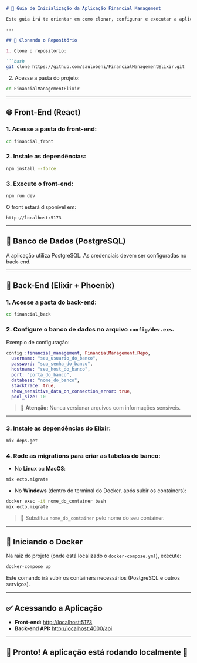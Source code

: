 ````markdown
# 🚀 Guia de Inicialização da Aplicação Financial Management

Este guia irá te orientar em como clonar, configurar e executar a aplicação, tanto o front-end quanto o back-end.

---

## 🔗 Clonando o Repositório

1. Clone o repositório:

```bash
git clone https://github.com/saulobeni/FinancialManagementElixir.git
````

2. Acesse a pasta do projeto:

```bash
cd FinancialManagementElixir
```

---

## 🌐 Front-End (React)

### 1. Acesse a pasta do front-end:

```bash
cd financial_front
```

### 2. Instale as dependências:

```bash
npm install --force
```

### 3. Execute o front-end:

```bash
npm run dev
```

O front estará disponível em:

```
http://localhost:5173
```

---

## 🐘 Banco de Dados (PostgreSQL)

A aplicação utiliza PostgreSQL. As credenciais devem ser configuradas no back-end.

---

## 🔧 Back-End (Elixir + Phoenix)

### 1. Acesse a pasta do back-end:

```bash
cd financial_back
```

### 2. Configure o banco de dados no arquivo `config/dev.exs`.

Exemplo de configuração:

```elixir
config :financial_management, FinancialManagement.Repo,
  username: "seu_usuario_do_banco",
  password: "sua_senha_do_banco",
  hostname: "seu_host_do_banco",
  port: "porta_do_banco",
  database: "nome_do_banco",
  stacktrace: true,
  show_sensitive_data_on_connection_error: true,
  pool_size: 10
```

> 🔐 **Atenção:** Nunca versionar arquivos com informações sensíveis.

---

### 3. Instale as dependências do Elixir:

```bash
mix deps.get
```

### 4. Rode as migrations para criar as tabelas do banco:

* No **Linux** ou **MacOS**:

```bash
mix ecto.migrate
```

* No **Windows** (dentro do terminal do Docker, após subir os containers):

```bash
docker exec -it nome_do_container bash
mix ecto.migrate
```

> 🐳 Substitua `nome_do_container` pelo nome do seu container.

---

## 🐳 Iniciando o Docker

Na raiz do projeto (onde está localizado o `docker-compose.yml`), execute:

```bash
docker-compose up
```

Este comando irá subir os containers necessários (PostgreSQL e outros serviços).

---

## ✅ Acessando a Aplicação

* **Front-end:** [http://localhost:5173](http://localhost:5173)
* **Back-end API:** [http://localhost:4000/api](http://localhost:4000/api)

---

## 🏁 Pronto! A aplicação está rodando localmente 🚀

````
